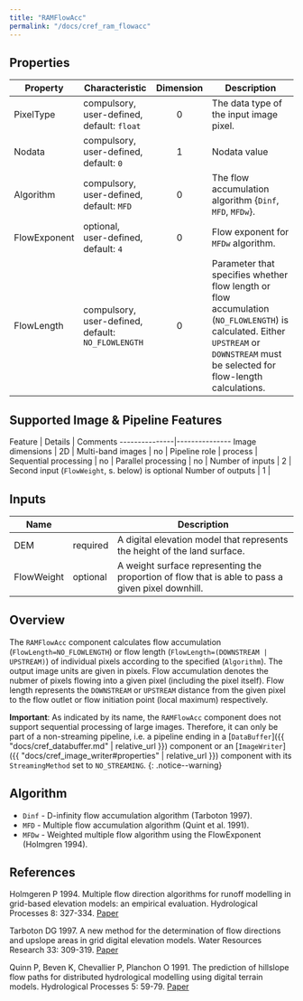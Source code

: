 ```yaml
---
title: "RAMFlowAcc"
permalink: "/docs/cref_ram_flowacc"
--- 
```


## Properties

 Property | Characteristic | Dimension | Description 
----------|----------------|:-----------:|-------------
PixelType | compulsory,<br>user-defined, default: `float` | 0 | The data type of the input image pixel.
Nodata    | compulsory,<br>user-defined, default: `0` | 1 | Nodata value
Algorithm | compulsory,<br>user-defined, default: `MFD` | 0 | The flow accumulation algorithm {`Dinf`, `MFD`, `MFDw`}.
FlowExponent | optional,<br>user-defined, default: `4` | 0 | Flow exponent for `MFDw` algorithm.
FlowLength | compulsory,<br>user-defined, default: `NO_FLOWLENGTH` | 0 | Parameter that specifies whether flow length or flow accumulation (`NO_FLOWLENGTH`) is calculated. Either `UPSTREAM` or `DOWNSTREAM` must be selected for flow-length calculations.

## Supported Image & Pipeline Features

Feature | Details | Comments
---------------|---------------
Image dimensions | 2D |
Multi-band images | no |
Pipeline role | process |
Sequential processing | no |
Parallel processing | no |
Number of inputs | 2 | Second input (`FlowWeight`, s. below) is optional
Number of outputs | 1 |

## Inputs

Name            |          | Description
----------------|----------|---------------
DEM             | required | A digital elevation model that represents the height of the land surface.
FlowWeight      | optional | A weight surface representing the proportion of flow that is able to pass a given pixel downhill.

## Overview

The `RAMFlowAcc` component calculates flow accumulation (`FlowLength=NO_FLOWLENGTH`) or flow length (`FlowLength=(DOWNSTREAM | UPSTREAM)`) of individual pixels according to the specified (`Algorithm`). The output image units are given in pixels. Flow accumulation denotes the nubmer of pixels flowing into a given pixel (including the pixel itself). Flow length represents the `DOWNSTREAM` or `UPSTREAM` distance from the given pixel to the flow outlet or flow initiation point (local maximum) respectively.

**Important**: As indicated by its name, the `RAMFlowAcc` component does not support sequential processing of large images. Therefore, it can only be part of a non-streaming pipeline, i.e. a pipeline ending in a [`DataBuffer`]({{ "docs/cref_databuffer.md" | relative_url }}) component or an [`ImageWriter`]({{ "docs/cref_image_writer#properties" | relative_url }}) component with its `StreamingMethod` set to `NO_STREAMING`.
{: .notice--warning}


## Algorithm

- `Dinf` - D-infinity flow accumulation algorithm (Tarboton 1997).
- `MFD` - Multiple flow accumulation algorithm (Quint et al. 1991).
- `MFDw` - Weighted multiple flow algorithm using the FlowExponent (Holmgren 1994).

## References

Holmgeren P 1994. Multiple flow direction algorithms for runoff modelling in grid-based elevation models: an empirical evaluation. Hydrological Processes 8: 327-334. [Paper](https://doi.org/10.1002/hyp.3360080405)<br>

Tarboton DG 1997. A new method for the determination of flow directions and upslope areas in grid digital elevation models. Water Resources Research 33: 309-319. [Paper](https://doi.org/10.1029/96WR03137)<br>

Quinn P, Beven K, Chevallier P, Planchon O 1991. The prediction of hillslope flow paths for distributed hydrological modelling using digital terrain models. Hydrological Processes 5: 59-79. [Paper](https://doi.org/10.1002/hyp.3360050106)